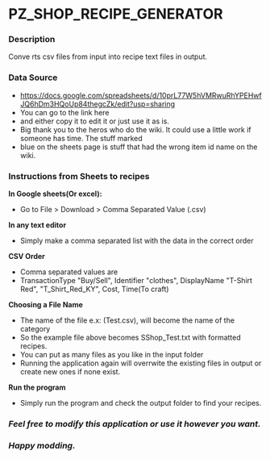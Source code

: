 
# PZ_SHOP_RECIPE_GENERATOR

### Description
Conve rts csv files from input into recipe text files in output.
### Data Source
 - https://docs.google.com/spreadsheets/d/10prL77W5hVMRwuRhYPEHwfJQ6hDm3HQoUp84thegcZk/edit?usp=sharing
 - You can go to the link here
 - and either copy it to edit it or just use it as is. 
 - Big thank you to the heros who do the wiki. It could use a little work if someone has time. The stuff marked
 - blue on the sheets page is stuff that had the wrong item id name on the wiki. 

### Instructions from Sheets to recipes
**In Google sheets(Or excel):**
  - Go to File > Download > Comma Separated Value (.csv) 
  
**In any text editor**
  - Simply make a comma separated list with the data in the correct order
  
**CSV Order**
  - Comma separated values are
  - TransactionType "Buy/Sell", Identifier "clothes", DisplayName "T-Shirt Red", "T_Shirt_Red_KY", Cost, Time(To craft)
  
**Choosing a File Name**
  - The name of the file e.x: (Test.csv), will become the name of the category
  - So the example file above becomes SShop_Test.txt with formatted recipes.
  - You can put as many files as you like in the input folder
  - Running the application again will overrwite the existing files in output or create new ones if none exist. 
  
  **Run the program**
  - Simply run the program and check the output folder to find your recipes. 

### *Feel free to modify this application or use it however you want.* 
### *Happy modding.* 

